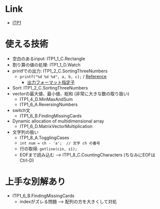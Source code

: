 # Link
* [ITP1](http://judge.u-aizu.ac.jp/onlinejudge/finder.jsp?course=ITP1)

# 使える技術
* 空白のあるinput: ITP1_1_C.Rectangle	
* 割り算の値の処理: ITP1_1_D.Watch
* printfでの出力: ITP1_2_C.SortingThreeNumbers
  * `printf("%d %d %d", a, b, c);` / [Reference](http://www9.plala.or.jp/sgwr-t/c/sec05.html)
	* [出力フォーマット指定子](http://www.k-cube.co.jp/wakaba/server/format.html)
* Sort: ITP1_2_C.SortingThreeNumbers
* vectorの最大値、最小値、総和 (非常に大きな数の取り扱い)
	* ITP1_4_D.MinMaxAndSum
	* ITP1_6_A.ReversingNumbers
* switch文
	* ITP1_6_B.FindingMissingCards
* Dynamic allocation of multidimensional array
	* ITP1_6_D.MatrixVectorMultiplication
* 文字列の扱い
	* ITP1_8_A.TogglingCases
	* `int num = ch - 'a';  // 文字 ch の番号`
	* 行の取得: `getline(cin, s1);`
	* EOFまで読み込む --> ITP1_8_C.CountingCharacters (ちなみにEOFはCtrl-D)

# 上手な別解あり
* ITP1_6_B.FindingMissingCards
	* indexがズレる問題 --> 配列の方を大きくして対処
